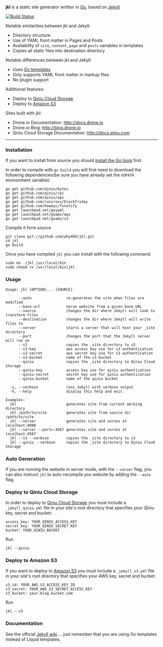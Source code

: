 **jkl** is a static site generator written in [Go](http://www.golang.org),
based on [Jekyll](https://github.com/mojombo/jekyll)

[![Build Status](https://drone.io/github.com/why404/jkl/status.png)](https://drone.io/github.com/why404/jkl/latest)

Notable similarities between jkl and Jekyll:

* Directory structure
* Use of YAML front matter in Pages and Posts
* Availability of `site`, `content`, `page` and `posts` variables in templates
* Copies all static files into destination directory

Notable differences between jkl and Jekyll:

* Uses [Go templates](http://www.golang.org/pkg/text/template)
* Only supports YAML front matter in markup files
* No plugin support

Additional features:

* Deploy to [Qiniu Cloud Storage](http://www.qiniu.com/)
* Deploy to [Amazon S3](http://aws.amazon.com/s3/)

Sites built with jkl:

* Drone.io Documentation: <http://docs.drone.io>
* Drone.io Blog: <http://blog.drone.io>
* Qiniu Cloud Storage Documentation: <http://docs.qiniu.com>

--------------------------------------------------------------------------------

### Installation

If you want to install from source you should [install the Go tools](http://golang.org/doc/install) first.

In order to compile with `go build` you will first need to download
the following dependencies(be sure you have already set the `GOPATH` environment variable):

```
go get github.com/qiniu/bytes
go get github.com/qiniu/rpc
go get github.com/qiniu/api
go get github.com/russross/blackfriday
go get github.com/howeyc/fsnotify
go get launchpad.net/goyaml
go get launchpad.net/goamz/aws
go get launchpad.net/goamz/s3
```

Compile it form source

```
git clone git://github.com/why404/jkl.git
cd jkl
go build
```

Once you have compiled `jkl` you can install with the following command:

```
sudo mv ./jkl /usr/local/bin
sudo chmod +x /usr/local/bin/jkl
```

### Usage

```
Usage: jkl [OPTION]... [SOURCE]

      --auto                re-generates the site when files are modified
      --base-url            serve website from a given base URL
      --source              changes the dir where Jekyll will look to transform files
      --destination         changes the dir where Jekyll will write files to
      --server              starts a server that will host your _site directory
      --port                changes the port that the Jekyll server will run on
      --s3                  copies the _site directory to s3
      --s3-key              aws access key use for s3 authentication
      --s3-secret           aws secret key use for s3 authentication
      --s3-bucket           name of the s3 bucket
      --qiniu               copies the _site directory to Qiniu Cloud Storage
      --qiniu-key           access key use for qiniu authentication
      --qiniu-secret        secret key use for qiniu authentication
      --qiniu-bucket        name of the qiniu bucket

  -v, --verbose             runs Jekyll with verbose output
  -h, --help                display this help and exit

Examples:
  jkl                       generates site from current working directory
  jkl /path/to/site         generates site from source dir /path/to/site
  jkl --server              generates site and serves at localhost:4000
  jkl --server --port=:4567 generates site and serves at localhost:4567
  jkl --s3 --verbose        copies the _site directory to s3
  jkl --qiniu --verbose     copies the _site directory to Qiniu Cloud Storage
```

### Auto Generation

If you are running the website in server mode, with the `--server` flag, you can
also instruct `jkl` to auto-recompile you website by adding the `--auto` flag.

### Deploy to Qiniu Cloud Storage

In order to deploy to [Qiniu Cloud Storage](http://www.qiniu.com/) you must include a `_jekyll_qiniu.yml` file in your
site's root directory that specifies your Qiniu key, secret and bucket:

```
access_key: YOUR_QINIU_ACCESS_KEY
secret_key: YOUR_QINIU_SECRET_KEY
bucket: YOUR_QINIU_BUCKET
```

Run 

```
jkl --qiniu
```

### Deploy to Amazon S3

If you want to deploy to [Amazon S3](http://aws.amazon.com/s3/) you must include a `_jekyll_s3.yml` file in your
site's root directory that specifies your AWS key, secret and bucket:

```
s3_id: YOUR_AWS_S3_ACCESS_KEY_ID
s3_secret: YOUR_AWS_S3_SECRET_ACCESS_KEY
s3_bucket: your.blog.bucket.com
```

Run 

```
jkl --s3
```

### Documentation

See the official [Jekyll wiki](https://github.com/mojombo/jekyll/wiki)
... just remember that you are using Go templates instead of Liquid templates.

